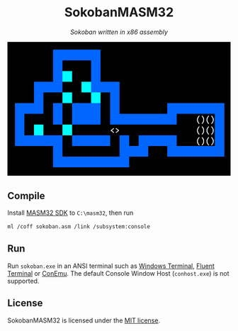 <div align="center">
    <h1>SokobanMASM32</h1>
    <p><em>Sokoban written in x86 assembly</em></p>
    <img src="screenshot.png">
</div>

## Compile

Install [MASM32 SDK](https://www.masm32.com/) to `C:\masm32`, then run

```sh
ml /coff sokoban.asm /link /subsystem:console
```

## Run

Run `sokoban.exe` in an ANSI terminal such as [Windows Terminal](https://aka.ms/terminal), [Fluent Terminal](https://apps.microsoft.com/store/detail/fluent-terminal/9P2KRLMFXF9T) or [ConEmu](https://conemu.github.io/). The default Console Window Host (`conhost.exe`) is not supported.

## License

SokobanMASM32 is licensed under the [MIT license](https://opensource.org/licenses/MIT).
